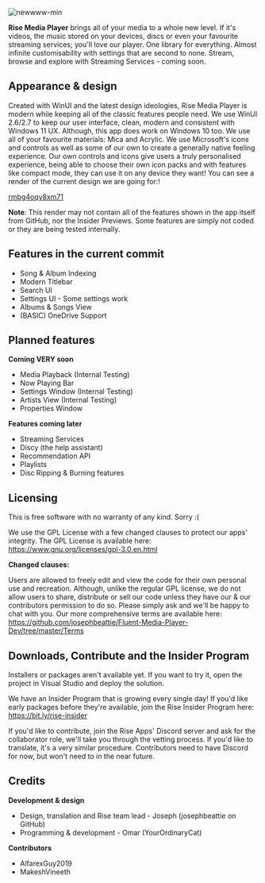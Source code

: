 ![newwww-min](https://user-images.githubusercontent.com/74561130/130691567-d7a0e4ab-6791-4e08-924a-89ff220e4e4d.png)

**Rise Media Player** brings all of your media to a whole new level. If it's videos, the music stored on your devices, discs or even your favourite streaming services; you'll love our player. One library for everything. Almost infinite customisability with settings that are second to none. Stream, browse and explore with Streaming Services - coming soon.

## Appearance & design

Created with WinUI and the latest design ideologies, Rise Media Player is modern while keeping all of the classic features people need. We use WinUI 2.6/2.7 to keep our user interface, clean, modern and consistent with Windows 11 UX. Although, this app does work on Windows 10 too. We use all of your favourite materials: Mica and Acrylic. We use Microsoft's icons and controls as well as some of our own to create a generally native feeling experience. Our own controls and icons give users a truly personalised experience, being able to choose their own icon packs and with features like compact mode, they can use it on any device they want! You can see a render of the current design we are going for:!

[rmbg4oqy8xm71](https://user-images.githubusercontent.com/74561130/135764081-21296dc9-04bf-43f3-bed4-d82e52532daa.png)

**Note**: This render may not contain all of the features shown in the app itself from GitHub, nor the Insider Previews. Some features are simply not coded or they are being tested internally. 

## Features in the current commit

* Song & Album Indexing
* Modern Titlebar
* Search UI
* Settings UI - Some settings work
* Albums & Songs View
* (BASIC) OneDrive Support

## Planned features

**Coming VERY soon**
* Media Playback (Internal Testing)
* Now Playing Bar
* Settings Window (Internal Testing)
* Artists View (Internal Testing)
* Properties Window

**Features coming later**
* Streaming Services
* Discy (the help assistant)
* Recommendation API
* Playlists
* Disc Ripping & Burning features

## Licensing

This is free software with no warranty of any kind. Sorry :(

We use the GPL License with a few changed clauses to protect our apps' integrity. The GPL License is available here: https://www.gnu.org/licenses/gpl-3.0.en.html

**Changed clauses:**

Users are allowed to freely edit and view the code for their own personal use and recreation. Although, unlike the regular GPL license, we do not allow users to share, distribute or sell our code unless they have our & our contributors permission to do so. Please simply ask and we'll be happy to chat with you. Our more comprehensive terms are available here: https://github.com/josephbeattie/Fluent-Media-Player-Dev/tree/master/Terms

## Downloads, Contribute and the Insider Program

Installers or packages aren't available yet. If you want to try it, open the project in Visual Studio and deploy the solution. 

We have an Insider Program that is growing every single day! If you'd like early packages before they're available, join the Rise Insider Program here: https://bit.ly/rise-insider

If you'd like to contribute, join the Rise Apps' Discord server and ask for the collaborator role, we'll take you through the vetting process. If you'd like to translate, it's a very similar procedure. Contributors need to have Discord for now, but won't need to in the near future.

## Credits

**Development & design**

* Design, translation and Rise team lead - Joseph (josephbeattie on GitHub)
* Programming & development - Omar (YourOrdinaryCat)

**Contributors**

* AlfarexGuy2019
* MakeshVineeth
